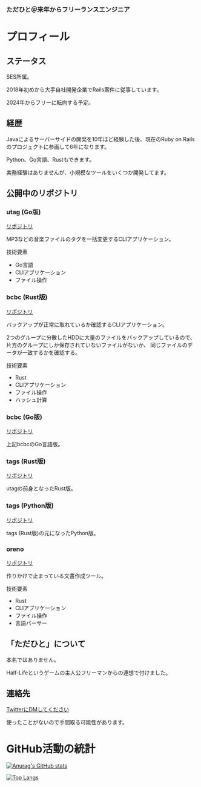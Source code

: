 ### ただひと＠来年からフリーランスエンジニア

# プロフィール

## ステータス

SES所属。

2018年初めから大手自社開発企業でRails案件に従事しています。

2024年からフリーに転向する予定。

## 経歴

Javaによるサーバーサイドの開発を10年ほど経験した後、現在のRuby on Railsのプロジェクトに参画して6年になります。

Python、Go言語、Rustもできます。

実務経験はありませんが、小規模なツールをいくつか開発してます。

## 公開中のリポジトリ

### utag (Go版)

[リポジトリ](https://github.com/solidcopy/utag_go)

MP3などの音楽ファイルのタグを一括変更するCLIアプリケーション。

技術要素

- Go言語
- CLIアプリケーション
- ファイル操作

### bcbc (Rust版)

[リポジトリ](https://github.com/solidcopy/bcbc_rust)

バックアップが正常に取れているか確認するCLIアプリケーション。

2つのグループに分散したHDDに大量のファイルをバックアップしているので、
片方のグループにしか保存されていないファイルがないか、
同じファイルのデータが一致するかを確認する。

技術要素
- Rust
- CLIアプリケーション
- ファイル操作
- ハッシュ計算

### bcbc (Go版)

[リポジトリ](https://github.com/solidcopy/bcbc)

上記bcbcのGo言語版。

### tags (Rust版)

[リポジトリ](https://github.com/solidcopy/rust-tags)

utagの前身となったRust版。

### tags (Python版)

[リポジトリ](https://github.com/solidcopy/tags)

tags (Rust版)の元になったPython版。

### oreno

[リポジトリ](https://github.com/solidcopy/oreno)

作りかけで止まっている文書作成ツール。

技術要素

- Rust
- CLIアプリケーション
- ファイル操作
- 言語パーサー

## 「ただひと」について

本名ではありません。

Half-Lifeというゲームの主人公フリーマンからの連想で付けました。

## 連絡先

[TwitterにDMしてください](https://twitter.com/solidcopy_net)

使ったことがないので手間取る可能性があります。

# GitHub活動の統計

[![Anurag's GitHub stats](https://github-readme-stats.vercel.app/api?username=solidcopy&theme=tokyonight)](https://github.com/anuraghazra/github-readme-stats)

[![Top Langs](https://github-readme-stats.vercel.app/api/top-langs/?username=solidcopy&theme=tokyonight)](https://github.com/anuraghazra/github-readme-stats)

<!--
**solidcopy/solidcopy** is a ✨ _special_ ✨ repository because its `README.md` (this file) appears on your GitHub profile.

Here are some ideas to get you started:

- 🔭 I’m currently working on ...
- 🌱 I’m currently learning ...
- 👯 I’m looking to collaborate on ...
- 🤔 I’m looking for help with ...
- 💬 Ask me about ...
- 📫 How to reach me: ...
- 😄 Pronouns: ...
- ⚡ Fun fact: ...
-->
